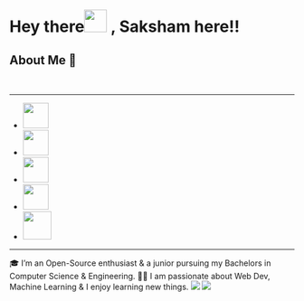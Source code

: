 <h1>  Hey there<img height="40px" src="https://github.com/TheDudeThatCode/TheDudeThatCode/blob/master/Assets/Hi.gif"> , Saksham here!!</h1>

<h2>About Me 🚀</h2>
<br>
<hr>
   <ul>
            <li>
                <a href="https://github.com/Cipher-08"><img height="45px" src="http://pngimg.com/uploads/github/github_PNG40.png" alt=""></a>
            </li>
            <li>
                <a href="https://twitter.com/Capable108"> <img height="45px" src="https://logodownload.org/wp-content/uploads/2014/09/twitter-logo-4.png" alt=""></a>
            </li>
            <li>
                <a href="https://www.instagram.com/thecapableawasthi_/"><img height="45px" src="https://cdn2.iconfinder.com/data/icons/social-media-2285/512/1_Instagram_colored_svg_1-512.png" alt=""></a>
            </li>
            <li>
                <a href="https://www.reddit.com/user/Saksham-Awasthi"><img height="45px" src="https://cdn3.iconfinder.com/data/icons/social-media-black-white-2/512/BW_Reddit_glyph_svg-512.png" alt=""></a>
            </li>
            <li>
                <a href="https://www.linkedin.com/in/saksham-awasthi-664545202/"><img height="50px" src="https://icons-for-free.com/iconfiles/png/512/linkedin+logo+logo+website+icon-1320190502911715717.png" alt=""></a>
            </li>
</ul>
      
<hr>
🎓 I’m an Open-Source enthusiast & a junior pursuing my Bachelors in Computer Science & Engineering.
👨‍💻 I am passionate about  Web Dev, Machine Learning & I enjoy learning new things.



<img src="https://github-readme-stats.vercel.app/api?username=Cipher-08&theme=blue-green&show_icons=true&count_private=true">


<img src="https://github-readme-stats.vercel.app/api/top-langs/?username=Cipher-08">
